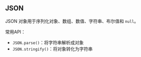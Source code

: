 ## JSON

JSON 对象用于序列化对象、数组、数值、字符串、布尔值和 `null`。

常用API：

- `JSON.parse()`：将字符串解析成对象
- `JSON.stringify()`：将对象转化为字符串